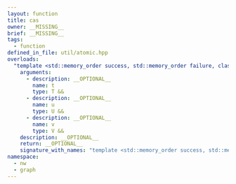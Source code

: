 ```yaml
---
layout: function
title: cas
owner: __MISSING__
brief: __MISSING__
tags:
  - function
defined_in_file: util/atomic.hpp
overloads:
  "template <std::memory_order success, std::memory_order failure, class T, class U, class V>\nconstexpr bool cas(T &&, U &&, V &&)":
    arguments:
      - description: __OPTIONAL__
        name: t
        type: T &&
      - description: __OPTIONAL__
        name: u
        type: U &&
      - description: __OPTIONAL__
        name: v
        type: V &&
    description: __OPTIONAL__
    return: __OPTIONAL__
    signature_with_names: "template <std::memory_order success, std::memory_order failure, class T, class U, class V>\nconstexpr bool cas(T && t, U && u, V && v)"
namespace:
  - nw
  - graph
---
```

